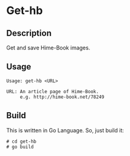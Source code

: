# Get-hb

## Description

Get and save Hime-Book images.

## Usage

    Usage: get-hb <URL>

    URL: An article page of Hime-Book.
         e.g. http://hime-book.net/78249

## Build

This is written in Go Language. So, just build it:

    # cd get-hb
    # go build
